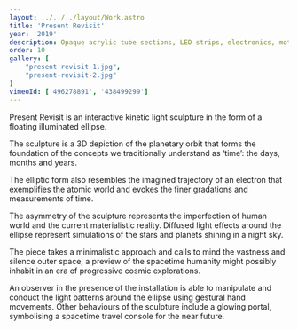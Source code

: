 ```yaml
---
layout: ../../../layout/Work.astro
title: 'Present Revisit'
year: '2019'
description: Opaque acrylic tube sections, LED strips, electronics, motion-tracking camera.
order: 10
gallery: [
    "present-revisit-1.jpg",
    "present-revisit-2.jpg"
]
vimeoId: ['496278891', '438499299']
---
```

Present Revisit is an interactive kinetic light sculpture in the form of a floating illuminated ellipse.

The sculpture is a 3D depiction of the planetary orbit that forms the foundation of the concepts we traditionally understand as ‘time’: the days, months and years.

The elliptic form also resembles the imagined trajectory of an electron that exemplifies the atomic world and evokes the finer gradations and measurements of time.

The asymmetry of the sculpture represents the imperfection of human world and the current materialistic reality. Diffused light effects around the ellipse represent simulations of the stars and planets shining in a night sky.

The piece takes a minimalistic approach and calls to mind the vastness and silence outer space, a preview of the spacetime humanity might possibly inhabit in an era of progressive cosmic explorations.

An observer in the presence of the installation is able to manipulate and conduct the light patterns around the ellipse using gestural hand movements. Other behaviours of the sculpture include a glowing portal, symbolising a spacetime travel console for the near future.